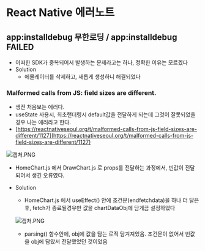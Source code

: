 # React Native 에러노트

## app:installdebug 무한로딩 / app:installdebug FAILED

- 어떠한 SDK가 중복되어서 발생하는 문제라고는 하나, 정확한 이유는 모르겠다
- Solution
    - 에뮬레이터를 삭제하고, 새롭게 생성하니 해결되었다
    

### Malformed calls from JS: field sizes are different.

- 생전 처음보는 에러다.
- useState 사용시, 최초랜더링시 default값을 전달하게 되는데 그것이 잘못되었을경우 나는 에러라고 한다.
- [https://reactnativeseoul.org/t/malformed-calls-from-js-field-sizes-are-different/1127](https://reactnativeseoul.org/t/malformed-calls-from-js-field-sizes-are-different/1127)

![캡처.PNG](React%20Native%20%E1%84%8B%E1%85%A6%E1%84%85%E1%85%A5%E1%84%82%E1%85%A9%E1%84%90%E1%85%B3%20fc26d4af6b9242969505ebd43266bb00/%25EC%25BA%25A1%25EC%25B2%2598.png)

- HomeChart.js 에서 DrawChart.js 로 props를 전달하는 과정에서, 빈값이 전달되어서 생긴 오류였다.

- Solution
    - HomeChart.js 에서 useEffect() 안에 조건문(endfetchdata)을 하나 더 달은후, fetch가 종료될경우만 값을 chartDataObj에 담게끔 설정하였다
    
    ![캡처.PNG](React%20Native%20%E1%84%8B%E1%85%A6%E1%84%85%E1%85%A5%E1%84%82%E1%85%A9%E1%84%90%E1%85%B3%20fc26d4af6b9242969505ebd43266bb00/%25EC%25BA%25A1%25EC%25B2%2598%201.png)
    
    - parsing() 함수안에, obj에 값을 담는 로직 담겨져있음. 조건문이 없어서 빈값을 obj에 담았서 전달했었던 것이었음